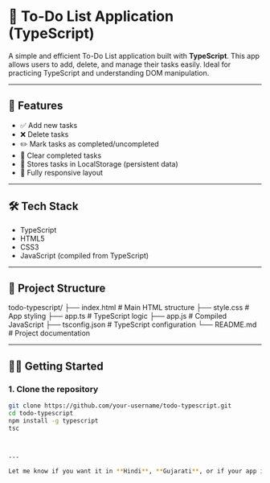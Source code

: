 # 📝 To-Do List Application (TypeScript)

A simple and efficient To-Do List application built with **TypeScript**. This app allows users to add, delete, and manage their tasks easily. Ideal for practicing TypeScript and understanding DOM manipulation.

---

## 🚀 Features

- ✅ Add new tasks  
- ❌ Delete tasks  
- ✏️ Mark tasks as completed/uncompleted  
- 🧹 Clear completed tasks  
- 💾 Stores tasks in LocalStorage (persistent data)  
- 📱 Fully responsive layout  

---

## 🛠️ Tech Stack

- TypeScript  
- HTML5  
- CSS3  
- JavaScript (compiled from TypeScript)

---

## 📂 Project Structure

todo-typescript/
├── index.html # Main HTML structure
├── style.css # App styling
├── app.ts # TypeScript logic
├── app.js # Compiled JavaScript
├── tsconfig.json # TypeScript configuration
└── README.md # Project documentation



---

## 🧑‍💻 Getting Started

### 1. Clone the repository

```bash
git clone https://github.com/your-username/todo-typescript.git
cd todo-typescript
npm install -g typescript
tsc



---

Let me know if you want it in **Hindi**, **Gujarati**, or if your app is using any frameworks like **React**, **Bootstrap**, or **Parcel/Vite** – I can adjust it for that too.


